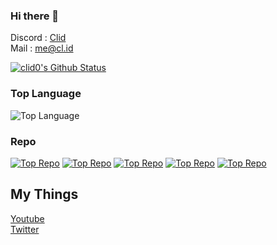 ### Hi there 👋

Discord : [Clid](https://discord.com/users/643116087919116298)  
Mail : [me@cl.id](mailto:me@cl.id)

[![clid0's Github Status](https://github-readme-stats.vercel.app/api?username=clid0&show_icons=true&theme=tokyonight)](https://github.com/clid0)
### Top Language
![Top Language](https://github-readme-stats.vercel.app/api/top-langs/?username=clid0&theme=tokyonight)<br/>

### Repo
[![Top Repo](https://github-readme-stats.vercel.app/api/pin/?username=clid0&repo=ShyOs&cache_seconds=86400&theme=tokyonight)](https://github.com/clid0)
[![Top Repo](https://github-readme-stats.vercel.app/api/pin/?username=clid0&repo=Keter&cache_seconds=86400&theme=tokyonight)](https://github.com/Shio7/Keter)
[![Top Repo](https://github-readme-stats.vercel.app/api/pin/?username=clid0&repo=Adenin&cache_seconds=86400&theme=tokyonight)](https://github.com/Shio7/Adenin)
[![Top Repo](https://github-readme-stats.vercel.app/api/pin/?username=clid0&repo=IAI&cache_seconds=86400&theme=tokyonight)](https://github.com/Shio7/IAI)
[![Top Repo](https://github-readme-stats.vercel.app/api/pin/?username=clid0&repo=clid0&cache_seconds=86400&theme=tokyonight)](https://github.com/Shio7/Shio7)

## My Things
[Youtube](https://www.youtube.com/clid0)  
[Twitter](https://twitter.com/clid)
